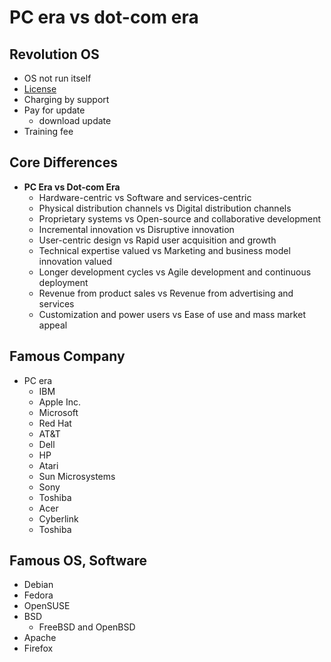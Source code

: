 
# PC era vs dot-com era 

<div class="slide">

## Revolution OS
* OS not run itself
* [License](https://lattice.posetmage.com/Notes/Articles/Applied%20Sciences/Technology/Programming/License%20Types.html)
* Charging by support
* Pay for update
  * download update
* Training fee

</div>

<div class="slide">

## Core Differences
* **PC Era vs Dot-com Era**
  * Hardware-centric vs Software and services-centric 
  * Physical distribution channels vs Digital distribution channels 
  * Proprietary systems vs Open-source and collaborative development 
  * Incremental innovation vs Disruptive innovation 
  * User-centric design vs Rapid user acquisition and growth 
  * Technical expertise valued vs Marketing and business model innovation valued 
  * Longer development cycles vs Agile development and continuous deployment 
  * Revenue from product sales vs Revenue from advertising and services 
  * Customization and power users vs Ease of use and mass market appeal 

</div>

<div class="slide">


## Famous Company
* PC era
  * IBM
  * Apple Inc.
  * Microsoft
  * Red Hat
  * AT&T
  * Dell 
  * HP
  * Atari 
  * Sun Microsystems
  * Sony
  * Toshiba
  * Acer
  * Cyberlink
  * Toshiba
</div>


<div class="slide">

## Famous OS, Software

* Debian
* Fedora
* OpenSUSE
* BSD
  * FreeBSD and OpenBSD
* Apache
* Firefox


</div>

